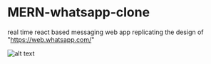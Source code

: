 # MERN-whatsapp-clone
real time react based messaging web app
replicating the design of "https://web.whatsapp.com/"

![alt text](https://ibb.co/WGj1Q7r)
